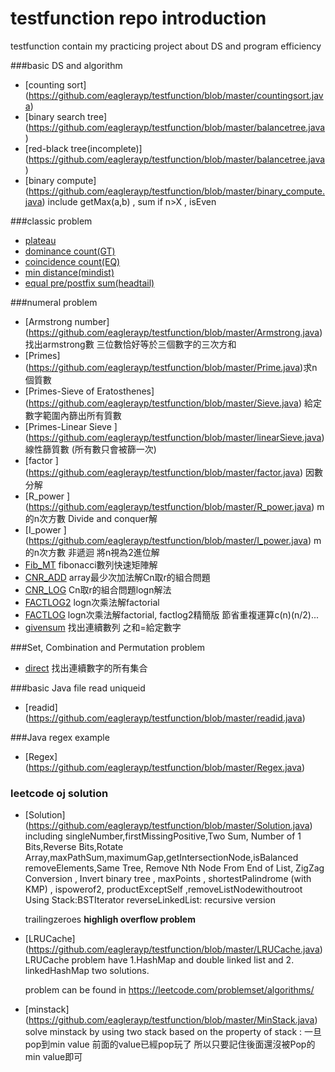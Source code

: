 testfunction repo introduction
============

testfunction contain my practicing project about DS and program efficiency

###basic DS and algorithm
* [counting sort] (https://github.com/eaglerayp/testfunction/blob/master/countingsort.java)
* [binary search tree] (https://github.com/eaglerayp/testfunction/blob/master/balancetree.java)
* [red-black tree(incomplete)] (https://github.com/eaglerayp/testfunction/blob/master/balancetree.java)
* [binary compute] (https://github.com/eaglerayp/testfunction/blob/master/binary_compute.java)  include getMax(a,b) , sum if n>X , isEven


###classic problem
* [plateau](https://github.com/eaglerayp/testfunction/blob/master/plateau.java)
* [dominance count(GT)](https://github.com/eaglerayp/testfunction/blob/master/GT_count.java)
* [coincidence count(EQ)](https://github.com/eaglerayp/testfunction/blob/master/EQ_count.java)
* [min distance(mindist)](https://github.com/eaglerayp/testfunction/blob/master/mindist.java)
* [equal pre/postfix sum(headtail)](https://github.com/eaglerayp/testfunction/blob/master/headtail.java)

###numeral problem
* [Armstrong number] (https://github.com/eaglerayp/testfunction/blob/master/Armstrong.java) 找出armstrong數 三位數恰好等於三個數字的三次方和
* [Primes] (https://github.com/eaglerayp/testfunction/blob/master/Prime.java)求n個質數
* [Primes-Sieve of Eratosthenes] (https://github.com/eaglerayp/testfunction/blob/master/Sieve.java)  給定數字範圍內篩出所有質數
* [Primes-Linear Sieve ] (https://github.com/eaglerayp/testfunction/blob/master/linearSieve.java) 線性篩質數 (所有數只會被篩一次)
* [factor ] (https://github.com/eaglerayp/testfunction/blob/master/factor.java) 因數分解
* [R_power ] (https://github.com/eaglerayp/testfunction/blob/master/R_power.java) m的n次方數 Divide and conquer解 
* [I_power ] (https://github.com/eaglerayp/testfunction/blob/master/I_power.java) m的n次方數 非遞迴 將n視為2進位解 
* [Fib_MT](https://github.com/eaglerayp/testfunction/blob/master/Fib_MT.java) fibonacci數列快速矩陣解
* [CNR_ADD](https://github.com/eaglerayp/testfunction/blob/master/CNR_ADD.java) array最少次加法解Cn取r的組合問題
* [CNR_LOG](https://github.com/eaglerayp/testfunction/blob/master/CNR_LOG.java) Cn取r的組合問題logn解法
* [FACTLOG2](https://github.com/eaglerayp/testfunction/blob/master/FACTLOG2.java) logn次乘法解factorial
* [FACTLOG](https://github.com/eaglerayp/testfunction/blob/master/FACTLOG.java) logn次乘法解factorial, factlog2精簡版  節省重複運算c(n)(n/2)...
* [givensum](https://github.com/eaglerayp/testfunction/blob/master/givensum.java) 找出連續數列  之和=給定數字 

###Set, Combination and Permutation problem
* [direct](https://github.com/eaglerayp/testfunction/blob/master/direct.java) 找出連續數字的所有集合

###basic Java file read uniqueid
* [readid] (https://github.com/eaglerayp/testfunction/blob/master/readid.java)

###Java regex example
* [Regex] (https://github.com/eaglerayp/testfunction/blob/master/Regex.java)

### leetcode oj solution
* [Solution] (https://github.com/eaglerayp/testfunction/blob/master/Solution.java)
   including singleNumber,firstMissingPositive,Two Sum,	Number of 1 Bits,Reverse Bits,Rotate Array,maxPathSum,maximumGap,getIntersectionNode,isBalanced
   removeElements,Same Tree, Remove Nth Node From End of List, ZigZag Conversion , Invert binary tree , maxPoints  , shortestPalindrome (with KMP) , ispowerof2, productExceptSelf ,removeListNodewithoutroot
   Using Stack:BSTIterator
   reverseLinkedList: recursive version

   trailingzeroes **highligh overflow problem**

* [LRUCache] (https://github.com/eaglerayp/testfunction/blob/master/LRUCache.java)
   LRUCache problem have 1.HashMap and double linked list  and 2. linkedHashMap  two solutions. 
   
   problem can be found in https://leetcode.com/problemset/algorithms/

* [minstack] (https://github.com/eaglerayp/testfunction/blob/master/MinStack.java)
   solve minstack by using two stack  based on the property of stack : 一旦pop到min value 前面的value已經pop玩了 所以只要記住後面還沒被Pop的min value即可
